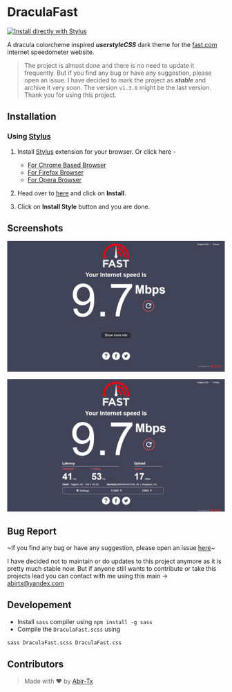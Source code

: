 # DraculaFast

[![Install directly with Stylus](https://img.shields.io/badge/Install%20directly%20with-Stylus-00adad.svg)](https://github.com/Abir-Tx/DraculaFast/raw/main/userStylesFinalFile.user.css)

A dracula colorcheme inspired **_userstyleCSS_** dark theme for the [fast.com](https://fast.com) internet speedometer website.

> The project is almost done and there is no need to update it frequently. But if you find any bug or have any suggestion, please open an issue. I have decided to mark the project as **_stable_** and archive it very soon. The version `v1.3.0` might be the last version. Thank you for using this project.

## Installation

### Using [Stylus](https://add0n.com/stylus.html)

1. Install [Stylus](https://add0n.com/stylus.html) extension for your browser. Or click here -

   - [For Chrome Based Browser](https://chrome.google.com/webstore/detail/stylus/clngdbkpkpeebahjckkjfobafhncgmne)
   - [For Firefox Browser](https://addons.mozilla.org/firefox/addon/styl-us/)
   - [For Opera Browser](https://addons.opera.com/extensions/details/stylus/)

2. Head over to [here](https://userstyles.world/style/8066/dracula-dark-theme-for-fast-com) and click on **Install**.
3. Click on **Install Style** button and you are done.

## Screenshots

![fast.com screen 1](../.github/draculaFast_v1.3.0_by_mushfiqur_rahman_abir%20_3.jpeg)

![fast.com screen 2 - basic interface](../.github/draculaFast_v1.3.0_by_mushfiqur_rahman_abir%20_1.jpeg)

## Bug Report

~If you find any bug or have any suggestion, please open an issue [here](https://github.com/Abir-Tx/DraculaFast/issues/new)~

I have decided not to maintain or do updates to this project anymore as it is pretty much stable now. But if anyone still wants to contribute or take this projects lead you can contact with me using this main -> abirtx@yandex.com

## Developement

- Install `sass` compiler using `npm install -g sass`
- Compile the `DraculaFast.scss` using

```bash
sass DraculaFast.scss DraculaFast.css
```

## Contributors

> Made with ♥ by [Abir-Tx](https://github.com/abir-tx)
